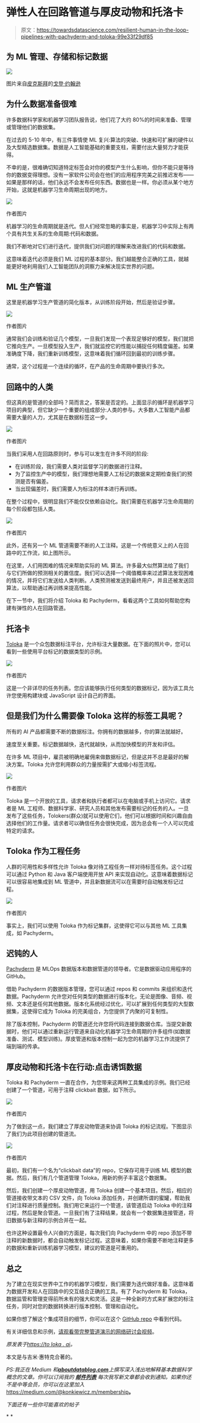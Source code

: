# 弹性人在回路管道与厚皮动物和托洛卡

> 原文：<https://towardsdatascience.com/resilient-human-in-the-loop-pipelines-with-pachyderm-and-toloka-99e33f29df85>

## 为 ML 管理、存储和标记数据

![](img/d2ac7753152c417175b5821c5a3873b9.png)

图片来自[皮克斯拜](https://pixabay.com/?utm_source=link-attribution&utm_medium=referral&utm_campaign=image&utm_content=3846597)的[戈登·约翰逊](https://pixabay.com/users/gdj-1086657/?utm_source=link-attribution&utm_medium=referral&utm_campaign=image&utm_content=3846597)

## 为什么数据准备很难

许多数据科学家和机器学习团队报告说，他们花了大约 80%的时间来准备、管理或管理他们的数据集。

在过去的 5-10 年中，有三件事情使 ML 复兴:算法的突破、快速和可扩展的硬件以及大型精选数据集。数据是人工智能基础的重要支柱，需要付出大量努力才能获得。

不幸的是，很难确切知道特定标签会对你的模型产生什么影响，但你不能只是等待你的数据变得理想。没有一家软件公司会在他们的应用程序完美之前推迟发布——如果是那样的话，他们永远不会发布任何东西。数据也是一样。你必须从某个地方开始，这就是机器学习生命周期出现的地方。

![](img/7db73fb724e01c439cbf530f854e4512.png)

作者图片

机器学习的生命周期就是迭代。但人们经常忽略的事实是，机器学习中实际上有两个具有共生关系的生命周期:代码和数据。

我们不断地对它们进行迭代，提供我们对问题的理解来改进我们的代码和数据。

这意味着迭代必须是我们 ML 过程的基本部分。我们越能整合正确的工具，就越能更好地利用我们人工智能团队的洞察力来解决现实世界的问题。

## ML 生产管道

这里是机器学习生产管道的简化版本，从训练阶段开始，然后是验证步骤。

![](img/994dc28d5562190ac18af02bf758d777.png)

作者图片

通常我们会训练和验证几个模型，一旦我们发现一个表现足够好的模型，我们就把它推向生产。一旦模型投入生产，我们就监控它的性能以捕捉任何精度偏差。如果准确度下降，我们重新训练模型，这意味着我们循环回到最初的训练步骤。

通常，这个过程是一个连续的循环，在产品的生命周期中要执行多次。

## **回路中的人类**

但这真的是管道的全部吗？简而言之，答案是否定的。上面显示的循环是机器学习项目的典型，但它缺少一个重要的组成部分:人类的参与。大多数人工智能产品都需要大量的人力，尤其是在数据标签这一步。

![](img/a7b7c4dad65ed67b119791192f0d2a73.png)

作者图片

当我们采用人在回路原则时，参与可以发生在许多不同的阶段:

*   在训练阶段，我们需要人类对监督学习的数据进行注释。
*   为了监控生产中的模型，我们理想地需要人工标记的数据来定期检查我们的预测是否有偏差。
*   当出现偏差时，我们需要人为标注的样本进行再训练。

在整个过程中，很明显我们不能仅仅依赖自动化。我们需要在机器学习生命周期的每个阶段都包括人类。

![](img/1eeb5ce6e1703bcf0a8b4ca7932f9b58.png)

作者图片

此外，还有另一个 ML 管道需要不断的人工注释。这是一个传统意义上的人在回路中的工作流，如上图所示。

在这里，人们用困难的情况来帮助实际的 ML 算法。许多最大似然算法给了我们与它们所做的预测相关的置信度。我们可以选择一个阈值概率来过滤算法发现困难的情况，并将它们发送给人类判断。人类预测被发送到最终用户，并且还被发送回算法，以帮助通过再训练来提高性能。

在下一节中，我们将介绍 Toloka 和 Pachyderm，看看这两个工具如何帮助您构建有弹性的人在回路管道。

## 托洛卡

[Toloka](https://toloka.ai/) 是一个众包数据标注平台，允许标注大量数据。在下面的照片中，您可以看到一些使用平台标记的数据类型的示例。

![](img/d11235eed959e6d3ca0bc6925373604a.png)

作者图片

这是一个非详尽的任务列表。您应该能够执行任何类型的数据标记，因为该工具允许您使用构建块或 JavaScript 设计自己的界面。

## **但是我们为什么需要像 Toloka 这样的标签工具呢？**

所有的 AI 产品都需要不断的数据标注。你拥有的数据越多，你的算法就越好。

速度至关重要。标记数据越快，迭代就越快，从而加快模型的开发和评估。

在许多 ML 项目中，雇员被明确地雇佣来做数据标记，但是这并不总是最好的解决方案。Toloka 允许您利用群众的力量按需扩大或缩小标签流程。

![](img/1e3e125b01d2c2996ae09f5dd2a955f4.png)

作者图片

Toloka 是一个开放的工具，请求者和执行者都可以在电脑或手机上访问它。请求者是 ML 工程师、数据科学家、研究人员和其他发布需要标记的任务的人。一旦发布了这些任务，Tolokers(群众)就可以使用它们，他们可以根据时间和兴趣自由选择他们的工作量。请求者可以确信任务会很快完成，因为总会有一个人可以完成特定的请求。

## **Toloka 作为工程任务**

人群的可用性和多样性允许 Toloka 像对待工程任务一样对待标签任务。这个过程可以通过 Python 和 Java 客户端使用开放 API 来实现自动化。这意味着数据标记可以很容易地集成到 ML 管道中，并且新数据流可以在需要时自动触发标记过程。

![](img/fc0899811842144f735fd166e1824aeb.png)

作者图片

事实上，我们可以使用 Toloka 作为标记集群，这使得它可以与其他 ML 工具集成，如 Pachyderm。

## 迟钝的人

[Pachyderm](https://www.pachyderm.com) 是 MLOps 数据版本和数据管道的领导者。它是数据驱动应用程序的 GitHub。

借助 Pachyderm 的数据版本管理，您可以通过 repos 和 commits 来组织和迭代数据。Pachyderm 允许您对任何类型的数据进行版本化，无论是图像、音频、视频、文本还是任何其他数据。版本化系统经过优化，可以扩展到任何类型的大型数据集，这使得它成为 Toloka 的完美组合，为您提供了内聚的可复制性。

除了版本控制，Pachyderm 的管道还允许您将代码连接到数据仓库。当提交新数据时，他们可以通过重新运行管道来自动化机器学习生命周期的许多组件(如数据准备、测试、模型训练)。厚皮管道和版本控制一起为您的机器学习工作流提供了端到端的传承。

## **厚皮动物和托洛卡在行动:点击诱饵数据**

Toloka 和 Pachyderm 一直在合作，为您带来这两种工具集成的示例。我们已经创建了一个管道，可用于注释 clickbait 数据，如下所示。

![](img/dac85c65418ee77462395513f8e7c7f7.png)

作者图片

为了做到这一点，我们建立了厚皮动物管道来协调 Toloka 的标记流程。下图显示了我们为此项目创建的管道流。

![](img/e4eff8fc963474016a6e875fb8b806c5.png)

作者图片

最初，我们有一个名为“clickbait data”的 repo，它保存可用于训练 ML 模型的数据。然后，我们有几个管道管理 Toloka，用新的例子丰富这个数据集。

然后，我们创建一个厚皮动物管道，用 Toloka 创建一个基本项目。然后，相应的管道接收带文本的 CSV 文件，向 Toloka 添加任务，并创建所谓的蜜罐，帮助我们对注释进行质量控制。我们用它来运行一个管道，该管道启动 Toloka 中的注释过程，然后是聚合管道。一旦我们有了注释结果，就会有一个数据集连接管道，将旧数据与新注释的示例合并在一起。

也许这种设置最令人兴奋的方面是，每次我们向 Pachyderm 中的 repo 添加不带注释的新数据时，都会自动触发标记过程。这意味着，如果你需要不断地注释更多的数据和重新训练机器学习模型，建议的管道是可重用的。

## **总之**

为了建立在现实世界中工作的机器学习模型，我们需要为迭代做好准备。这意味着为数据开发和人在回路中的交互结合正确的工具。有了 Pachyderm 和 Toloka，数据监管和管理变得前所未有的强大和灵活。这是一种全新的方式来扩展您的标注任务，同时对您的数据转换进行版本控制、管理和自动化。

如果你想了解这个集成项目的细节，你可以在这个 [GitHub repo](https://github.com/Toloka/toloka-pachyderm) 中看到代码。

有关详细信息和示例，[请观看带完整管道演示的网络研讨会视频](https://youtu.be/qETRXvcTyhg)。

*原发表于*[*https://to loka . ai*](https://toloka.ai/blog/resilient-human-in-the-loop-pipelines/)*。*

本文是与吉米·惠特克合著的。

*PS:我正在 Medium 和*[***aboutdatablog.com***](https://www.aboutdatablog.com/)*上撰写深入浅出地解释基本数据科学概念的文章。你可以订阅我的* [***邮件列表***](https://medium.com/subscribe/@konkiewicz.m) *每次我写新文章都会收到通知。如果你还不是中等会员，你可以在这里加入*<https://medium.com/@konkiewicz.m/membership>**。**

*下面还有一些你可能喜欢的帖子*

*</moderation-pipeline-for-user-generated-content-59e7f3c320e0>  </human-in-the-loop-in-machine-translation-systems-bdf3fe82bfa3>  </how-to-successfully-add-large-data-sets-to-google-drive-130beb320f1a> *